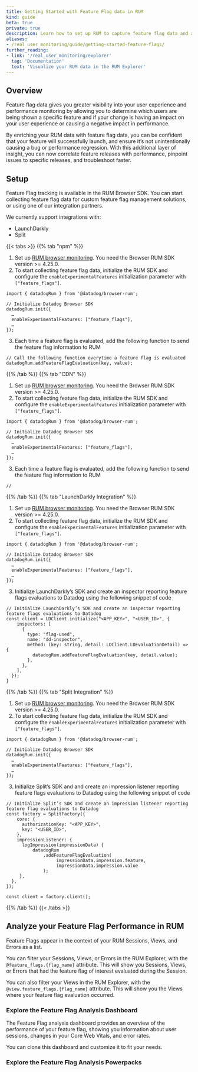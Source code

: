 ```yaml
---
title: Getting Started with Feature Flag data in RUM
kind: guide
beta: true
private: true
description: Learn how to set up RUM to capture feature flag data and analyze the performance in Datadog
aliases:
- /real_user_monitoring/guide/getting-started-feature-flags/
further_reading:
- link: '/real_user_monitoring/explorer'
  tag: 'Documentation'
  text: 'Visualize your RUM data in the RUM Explorer'
---
```


## Overview
Feature flag data gives you greater visibility into your user experience and performance monitoring by allowing you to determine which users are being shown a specific feature and if your change is having an impact on your user experience or causing a negative impact in performance. 

By enriching your RUM data with feature flag data, you can be confident that your feature will successfully launch, and ensure it’s not unintentionally causing a bug or performance regression. With this additional layer of insight, you can now correlate feature releases with performance, pinpoint issues to specific releases, and troubleshoot faster.
## Setup
Feature Flag tracking is available in the RUM Browser SDK. You can start collecting feature flag data for custom feature flag management solutions, or using one of our integration partners. 

We currently support integrations with:
- LaunchDarkly
- Split


{{< tabs >}}
{{% tab "npm" %}}

1. Set up [RUM browser monitoring](/real_user_monitoring/browser#setup).  You need the Browser RUM SDK version >= 4.25.0.
2. To start collecting feature flag data, initialize the RUM SDK and configure the `enableExperimentalFeatures` initialization parameter with ` ["feature_flags"]`.

```
import { datadogRum } from '@datadog/browser-rum';

// Initialize Datadog Browser SDK
datadogRum.init({
  …
  enableExperimentalFeatures: ["feature_flags"],
  …
});
```

3. Each time a feature flag is evaluated, add the following function to send the feature flag information to RUM

```
// Call the following function everytime a feature flag is evaluated
datadogRum.addFeatureFlagEvaluation(key, value);
```

{{% /tab %}}
{{% tab "CDN" %}}

1. Set up [RUM browser monitoring](/real_user_monitoring/browser#setup).  You need the Browser RUM SDK version >= 4.25.0.
2. To start collecting feature flag data, initialize the RUM SDK and configure the `enableExperimentalFeatures` initialization parameter with ` ["feature_flags"]`.

```
import { datadogRum } from '@datadog/browser-rum';

// Initialize Datadog Browser SDK
datadogRum.init({
  …
  enableExperimentalFeatures: ["feature_flags"],
  …
});
```

3. Each time a feature flag is evaluated, add the following function to send the feature flag information to RUM

```
//
```

{{% /tab %}}
{{% tab "LaunchDarkly Integration" %}}

1. Set up [RUM browser monitoring](/real_user_monitoring/browser#setup).  You need the Browser RUM SDK version >= 4.25.0.
2. To start collecting feature flag data, initialize the RUM SDK and configure the `enableExperimentalFeatures` initialization parameter with ` ["feature_flags"]`.

```
import { datadogRum } from '@datadog/browser-rum';

// Initialize Datadog Browser SDK
datadogRum.init({
  …
  enableExperimentalFeatures: ["feature_flags"],
  …
});
```

3. Initialize LaunchDarkly’s SDK and create an inspector reporting feature flags evaluations to Datadog using the following snippet of code

```
// Initialize LaunchDarkly’s SDK and create an inspector reporting feature flags evaluations to Datadog
const client = LDClient.initialize("<APP_KEY>", "<USER_ID>", {
    inspectors: [
      {
        type: "flag-used",
        name: "dd-inspector",
        method: (key: string, detail: LDClient.LDEvaluationDetail) => {
          datadogRum.addFeatureFlagEvaluation(key, detail.value);
        },
      },
    ],
  });
}
```

{{% /tab %}}
{{% tab "Split Integration" %}}

1. Set up [RUM browser monitoring](/real_user_monitoring/browser#setup).  You need the Browser RUM SDK version >= 4.25.0.
2. To start collecting feature flag data, initialize the RUM SDK and configure the `enableExperimentalFeatures` initialization parameter with ` ["feature_flags"]`.

```
import { datadogRum } from '@datadog/browser-rum';

// Initialize Datadog Browser SDK
datadogRum.init({
  …
  enableExperimentalFeatures: ["feature_flags"],
  …
});
```

3. Initialize Split’s SDK and and create an impression listener reporting feature flags evaluations to Datadog using the following snippet of code

```
// Initialize Split’s SDK and create an impression listener reporting feature flag evaluations to Datadog
const factory = SplitFactory({
    core: {
      authorizationKey: "<APP_KEY>",
      key: "<USER_ID>",
    },
    impressionListener: {
      logImpression(impressionData) {              
          datadogRum
              .addFeatureFlagEvaluation(
                   impressionData.impression.feature,
                   impressionData.impression.value
              );
     },
  },
});

const client = factory.client();
```

{{% /tab %}}
{{< /tabs >}}


## Analyze your Feature Flag Performance in RUM

Feature Flags appear in the context of your RUM Sessions, Views, and Errors as a list. 


You can filter your Sessions, Views, or Errors in the RUM Explorer, with the `@feature_flags.{flag_name}` attribute. This will show you Sessions, Views, or Errors that had the feature flag of interest evaluated during the Session.

You can also filter your Views in the RUM Explorer, with the `@view.feature_flags.{flag_name}` attribute. This will show you the Views where your feature flag evaluation occurred.

### Explore the Feature Flag Analysis Dashboard
The Feature Flag analysis dashboard provides an overview of the performance of your feature flag, showing you information about user sessions, changes in your Core Web Vitals, and error rates. 

You can clone this dashboard and customize it to fit your needs.

### Explore the Feature Flag Analysis Powerpacks

